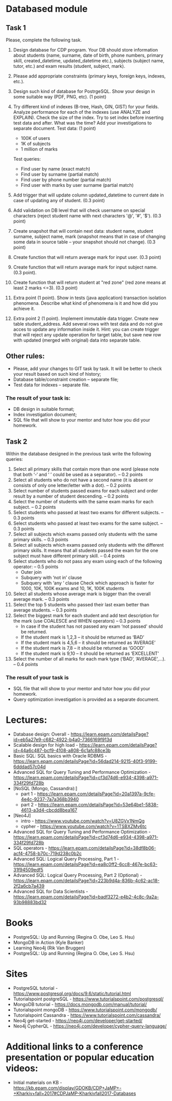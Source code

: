 # Databased module

## Task 1

Please, complete the following task.

1. Design database for CDP program. Your DB should store information about students (name, surname, date of birth, phone numbers, primary skill, created_datetime, updated_datetime etc.), subjects (subject name, tutor, etc.) and exam results (student, subject, mark).
2. Please add appropriate constraints (primary keys, foreign keys, indexes, etc.).
3. Design such kind of database for PostrgeSQL. Show your design in some suitable way (PDF, PNG, etc). (1 point)
4. Try different kind of indexes (B-tree, Hash, GIN, GIST) for your fields. Analyze performance for each of the indexes (use ANALYZE and EXPLAIN). Check the size of the index. Try to set index before inserting test data and after. What was the time? Add your investigations to separate document. Test data: (1 point) 
    - 100K of users
    -  1K of subjects
    -  1 million of marks

    Test queries:
    -  Find user by name (exact match)
    -  Find user by surname (partial match)
    -  Find user by phone number (partial match)
    -  Find user with marks by user surname (partial match)

5. Add trigger that will update column updated_datetime to current date in case of updating any of student. (0.3 point)
6. Add validation on DB level that will check username on special characters (reject student name with next characters '@', '#', '$'). (0.3 point)
7. Create snapshot that will contain next data: student name, student surname, subject name, mark (snapshot means that in case of changing some data in source table – your snapshot should not change). (0.3 point)
8. Create function that will return average mark for input user. (0.3 point)
9. Create function that will return avarage mark for input subject name. (0.3 point).
10. Create function that will return student at "red zone" (red zone means at least 2 marks <=3). (0.3 point)
11. Extra point (1 point). Show in tests (java application) transaction isolation phenomena. Describe what kind of phenomena is it and how did you achieve it.
12. Extra point 2 (1 point). Implement immutable data trigger. Create new table student_address. Add several rows with test data and do not give acces to update any information inside it. Hint: you can create trigger that will reject any update operation for target table, but save new row with updated (merged with original) data into separate table.

## Other rules:

- Please, add your changes to GIT task by task. It will be better to check your result based on such kind of history;
- Database table/constraint creation – separate file;
- Test data for indexes – separate file.

### The result of your task is:

- DB design in suitable format;
- Index investigation document;
- SQL file that will show to your mentor and tutor how you did your homework.

## Task 2 

Within the database designed in the previous task write the following queries:

1. Select all primary skills that contain more than one word (please note that both ‘-‘ and ‘ ’ could be used as a separator). – 0.2 points
2. Select all students who do not have a second name (it is absent or consists of only one letter/letter with a dot). – 0.2 points
3. Select number of students passed exams for each subject and order result by a number of student descending. – 0.2 points
4. Select the number of students with the same exam marks for each subject. – 0.2 points
5. Select students who passed at least two exams for different subjects. – 0.3 points
6. Select students who passed at least two exams for the same subject. – 0.3 points
7. Select all subjects which exams passed only students with the same primary skills. – 0.3 points
8. Select all subjects which exams passed only students with the different primary skills. It means that all students passed the exam for the one subject must have different primary skill. – 0.4 points
9. Select students who do not pass any exam using each of the following operator: – 0.5 points
    - Outer join
    - Subquery with ‘not in’ clause
    - Subquery with ‘any ‘ clause Check which approach is faster for 1000, 10K, 100K exams and 10, 1K, 100K students
10. Select all students whose average mark is bigger than the overall average mark. – 0.3 points
11. Select the top 5 students who passed their last exam better than average students. – 0.3 points
12. Select the biggest mark for each student and add text description for the mark (use COALESCE and WHEN operators) – 0.3 points
    - In case if the student has not passed any exam ‘not passed' should be returned.
    - If the student mark is 1,2,3 – it should be returned as ‘BAD’
    - If the student mark is 4,5,6 – it should be returned as ‘AVERAGE’
    - If the student mark is 7,8 – it should be returned as ‘GOOD’
    - If the student mark is 9,10 – it should be returned as ‘EXCELLENT’
13. Select the number of all marks for each mark type (‘BAD’, ‘AVERAGE’,…). – 0.4 points 

### The result of your task is

- SQL file that will show to your mentor and tutor how you did your homework.
- Query optimization investigation is provided as a separate document. 

# Lectures: 

- Database design: Overall - https://learn.epam.com/detailsPage?id=eb5a27e9-c682-4922-b4a0-7366169f913d          
- Scalable design for high load - https://learn.epam.com/detailsPage?id=44a6c487-bcf9-4108-a808-6c1afc88ce3b
- Basic SQL: SQL basics with Oracle RDBMS - https://learn.epam.com/detailsPage?id=56dad214-9215-40f3-9199-6dddad57c04d
- Advanced SQL for Query Tuning and Performance Optimization - https://learn.epam.com/detailsPage?id=cf3d74d6-e934-4398-a971-334f29fd728b
- [NoSQL (Mongo, Cassandra):]  
    - part 1 - https://learn.epam.com/detailsPage?id=20a1397a-9cfe-4e4c-9237-7a7a368b3940         
    - part 2 - https://learn.epam.com/detailsPage?id=53e64be1-5838-4613-a3d4-cbcdd8bea167
- [Neo4J] 
    - intro - https://www.youtube.com/watch?v=U8ZGVx1NmQg
    - cypher - https://www.youtube.com/watch?v=1TSBXZMv6tc
- Advanced SQL for Query Tuning and Performance Optimization - https://learn.epam.com/detailsPage?id=cf3d74d6-e934-4398-a971-334f29fd728b
- SQL operators - https://learn.epam.com/detailsPage?id=38df8b06-acf4-4758-b70c-719d238c0b2c
- Advanced SQL: Logical Query Processing, Part 1 - https://learn.epam.com/detailsPage?id=ea8c0ff2-6cc8-467e-bc63-31f94509edf5
- Advanced SQL: Logical Query Processing, Part 2  (Optional) - https://learn.epam.com/detailsPage?id=223b9d4a-836b-4c62-ac18-2f2a6cb7a439
- Advanced SQL for Data Scientists - https://learn.epam.com/detailsPage?id=badf3272-e4b2-4c8c-9a2a-93b98883bd32

# Books

- PostgreSQL: Up and Running (Regina O. Obe, Leo S. Hsu)
- MongoDB in Action (Kyle Banker)
- Learning Neo4j (Rik Van Bruggen)
- PostgreSQL: Up and Running (Regina O. Obe, Leo S. Hsu)

# Sites

- PostgreSQL tutorial - https://www.postgresql.org/docs/9.6/static/tutorial.html
- Tutorialspoint postgreSQL - https://www.tutorialspoint.com/postgresql/
- MongoDB tutorial - https://docs.mongodb.com/manual/tutorial/
- Tutorialspoint mongoDB - https://www.tutorialspoint.com/mongodb/
- Tutorialspoint Cassandra - https://www.tutorialspoint.com/cassandra/
- Neo4j get-started - https://neo4j.com/developer/get-started/
- Neo4j CypherQL - https://neo4j.com/developer/cypher-query-language/

# Additional links to a conference presentation or popular education videos: 

- Initial materials on KB - https://kb.epam.com/display/GDOKB/CDP+JaMP+-+Kharkiv+fall+2017#CDPJaMP-Kharkivfall2017-Databases
